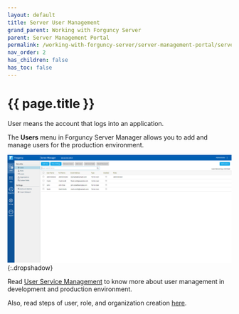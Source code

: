 ```yaml
---
layout: default
title: Server User Management
grand_parent: Working with Forguncy Server
parent: Server Management Portal
permalink: /working-with-forguncy-server/server-management-portal/server-user-management/
nav_order: 2
has_children: false
has_toc: false
---
```


# {{ page.title }}

User means the account that logs into an application. 

The **Users** menu in Forguncy Server Manager allows you to add and manage users for the production environment.

![forguncy-server-manager-user](/assets/images/product-images/forguncy-server-manager-user.png)
{:.dropshadow}

Read [User Service Management](https://docs.forguncy.net/working-with-forguncy-builder/administration/user-service-manager/) to know more about user management in development and production environment. 

Also, read steps of user, role, and organization creation [here](https://docs.forguncy.net/working-with-forguncy-builder/administration/user-service-manager/#:~:text=Forguncy%20Server%20side.-,TABLE%20OF%20CONTENTS,-Users).


